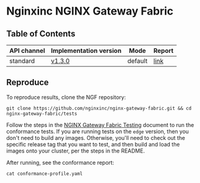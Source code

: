 # Nginxinc NGINX Gateway Fabric

## Table of Contents

| API channel | Implementation version                                                         | Mode    | Report                                       |
|-------------|--------------------------------------------------------------------------------|---------|----------------------------------------------|
| standard    | [v1.3.0](https://github.com/nginxinc/nginx-gateway-fabric/releases/tag/v1.3.0) | default | [link](./standard-1.3.0-default-report.yaml) |

## Reproduce

To reproduce results, clone the NGF repository:

```shell
git clone https://github.com/nginxinc/nginx-gateway-fabric.git && cd nginx-gateway-fabric/tests
```

Follow the steps in the [NGINX Gateway Fabric Testing](https://github.com/nginxinc/nginx-gateway-fabric/blob/main/tests/README.md) document to run the conformance tests. If you are running tests on the `edge` version, then you don't need to build any images. Otherwise, you'll need to check out the specific release tag that you want to test, and then build and load the images onto your cluster, per the steps in the README.

After running, see the conformance report:

```shell
cat conformance-profile.yaml
```
